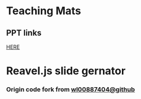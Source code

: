 # Teaching Mats

## PPT links
<!-- 1. [Concpets](slides.csie.io/concepts) 
1. [Practice]()
1. [Demo]()  
    -->
[HERE](https://github.com/Civon/slides-for-teach)

   
    
# Reavel.js slide gernator
### Origin code fork from [wl00887404@github](wl00887404.github.io)